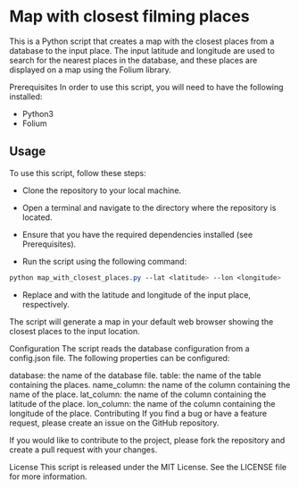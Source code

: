 # Map with closest filming places
This is a Python script that creates a map with the closest places from a database to the input place. The input latitude and longitude are used to search for the nearest places in the database, and these places are displayed on a map using the Folium library.

Prerequisites
In order to use this script, you will need to have the following installed:

 - Python3
 - Folium

## Usage
To use this script, follow these steps:

 * Clone the repository to your local machine.

 * Open a terminal and navigate to the directory where the repository is located.

 * Ensure that you have the required dependencies installed (see Prerequisites).

 * Run the script using the following command:

```css
python map_with_closest_places.py --lat <latitude> --lon <longitude>
```

 * Replace <latitude> and <longitude> with the latitude and longitude of the input place, respectively.

The script will generate a map in your default web browser showing the closest places to the input location.

Configuration
The script reads the database configuration from a config.json file. The following properties can be configured:

database: the name of the database file.
table: the name of the table containing the places.
name_column: the name of the column containing the name of the place.
lat_column: the name of the column containing the latitude of the place.
lon_column: the name of the column containing the longitude of the place.
Contributing
If you find a bug or have a feature request, please create an issue on the GitHub repository.

If you would like to contribute to the project, please fork the repository and create a pull request with your changes.

License
This script is released under the MIT License. See the LICENSE file for more information.
